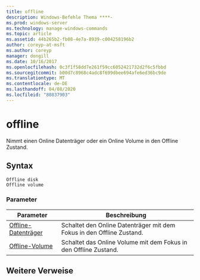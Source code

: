 ```yaml
---
title: offline
description: Windows-Befehle Thema ****-
ms.prod: windows-server
ms.technology: manage-windows-commands
ms.topic: article
ms.assetid: 44b265b2-fb08-4e7a-8939-c004258196b2
author: coreyp-at-msft
ms.author: coreyp
manager: dongill
ms.date: 10/16/2017
ms.openlocfilehash: 0c3f1f58dd7e261f59cc6052421732d2f6c5fbbd
ms.sourcegitcommit: b00d7c8968c4adc8f699dbee694afe6ed36bc9de
ms.translationtype: MT
ms.contentlocale: de-DE
ms.lasthandoff: 04/08/2020
ms.locfileid: "80837903"
---
```

# <a name="offline"></a>offline



Nimmt einen Online Datenträger oder ein Online Volume in den Offline Zustand.

## <a name="syntax"></a>Syntax

```
Offline disk
Offline volume
```

### <a name="parameters"></a>Parameter

|Parameter|Beschreibung|
|---------|-----------|
|[Offline-Datenträger](offline-disk.md)|Schaltet den Online Datenträger mit dem Fokus in den Offline Zustand.|
|[Offline-Volume](offline-volume.md)|Schaltet das Online Volume mit dem Fokus in den Offline Zustand.|

## <a name="additional-references"></a>Weitere Verweise

